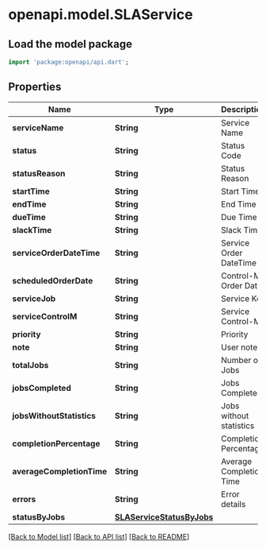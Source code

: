 # openapi.model.SLAService

## Load the model package
```dart
import 'package:openapi/api.dart';
```

## Properties
Name | Type | Description | Notes
------------ | ------------- | ------------- | -------------
**serviceName** | **String** | Service Name | [optional] 
**status** | **String** | Status Code | [optional] 
**statusReason** | **String** | Status Reason | [optional] 
**startTime** | **String** | Start Time | [optional] 
**endTime** | **String** | End Time | [optional] 
**dueTime** | **String** | Due Time | [optional] 
**slackTime** | **String** | Slack Time | [optional] 
**serviceOrderDateTime** | **String** | Service Order DateTime | [optional] 
**scheduledOrderDate** | **String** | Control-M Order Date | [optional] 
**serviceJob** | **String** | Service Key | [optional] 
**serviceControlM** | **String** | Service Control-M | [optional] 
**priority** | **String** | Priority | [optional] 
**note** | **String** | User note | [optional] 
**totalJobs** | **String** | Number of Jobs | [optional] 
**jobsCompleted** | **String** | Jobs Completed | [optional] 
**jobsWithoutStatistics** | **String** | Jobs without statistics | [optional] 
**completionPercentage** | **String** | Completion Percentage | [optional] 
**averageCompletionTime** | **String** | Average Completion Time | [optional] 
**errors** | **String** | Error details | [optional] 
**statusByJobs** | [**SLAServiceStatusByJobs**](SLAServiceStatusByJobs.md) |  | [optional] 

[[Back to Model list]](../README.md#documentation-for-models) [[Back to API list]](../README.md#documentation-for-api-endpoints) [[Back to README]](../README.md)


